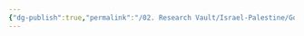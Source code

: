 ```yaml
---
{"dg-publish":true,"permalink":"/02. Research Vault/Israel-Palestine/Governments/Arab Liberation Front/","created":"2025-08-28T00:43:42.483-04:00","updated":"2025-08-28T00:43:59.300-04:00"}
---
```


